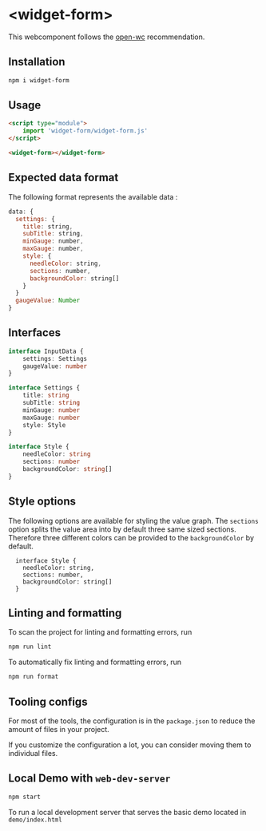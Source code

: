 # \<widget-form>

This webcomponent follows the [open-wc](https://github.com/open-wc/open-wc) recommendation.

## Installation

```bash
npm i widget-form
```

## Usage

```html
<script type="module">
    import 'widget-form/widget-form.js'
</script>

<widget-form></widget-form>
```

## Expected data format

The following format represents the available data :

```js
data: {
  settings: {
    title: string,
    subTitle: string,
    minGauge: number,
    maxGauge: number,
    style: {
      needleColor: string,
      sections: number,
      backgroundColor: string[]
    }
  }
  gaugeValue: Number
}
```

## Interfaces

```ts
interface InputData {
    settings: Settings
    gaugeValue: number
}
```

```ts
interface Settings {
    title: string
    subTitle: string
    minGauge: number
    maxGauge: number
    style: Style
}
```

```ts
interface Style {
    needleColor: string
    sections: number
    backgroundColor: string[]
}
```

## Style options

The following options are available for styling the value graph.
The `sections` option splits the value area into by default three same sized sections. Therefore three different colors can be provided to the `backgroundColor` by default.

```
  interface Style {
    needleColor: string,
    sections: number,
    backgroundColor: string[]
  }
```

## Linting and formatting

To scan the project for linting and formatting errors, run

```bash
npm run lint
```

To automatically fix linting and formatting errors, run

```bash
npm run format
```

## Tooling configs

For most of the tools, the configuration is in the `package.json` to reduce the amount of files in your project.

If you customize the configuration a lot, you can consider moving them to individual files.

## Local Demo with `web-dev-server`

```bash
npm start
```

To run a local development server that serves the basic demo located in `demo/index.html`

